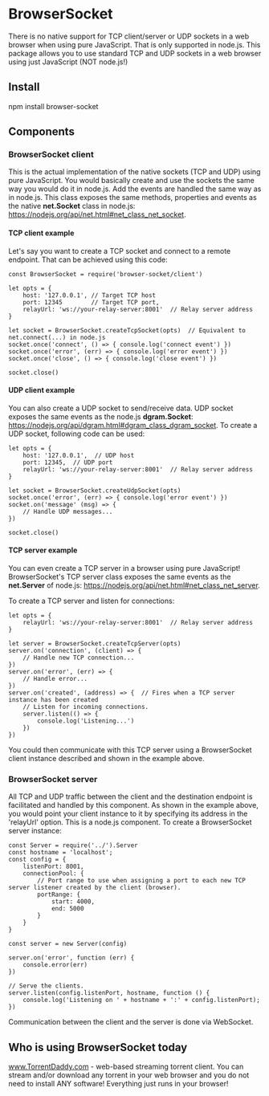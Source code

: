 # BrowserSocket
There is no native support for TCP client/server or UDP sockets in a web browser when using pure JavaScript.  That is only supported in node.js.  This package allows you to use standard TCP and UDP sockets in a web browser using just JavaScript (NOT node.js!)

## Install
npm install browser-socket

## Components
### BrowserSocket client
This is the actual implementation of the native sockets (TCP and UDP) using pure JavaScript.  You would basically create and use the sockets the same way you would do it in node.js.  Add the events are handled the same way as in node.js.  This class exposes the same methods, properties and events as the native <b>net.Socket</b> class in node.js: https://nodejs.org/api/net.html#net_class_net_socket.  

#### TCP client example
Let's say you want to create a TCP socket and connect to a remote endpoint.  That can be achieved using this code:

```
const BrowserSocket = require('browser-socket/client')

let opts = {
    host: '127.0.0.1', // Target TCP host
    port: 12345        // Target TCP port,
    relayUrl: 'ws://your-relay-server:8001'  // Relay server address
}

let socket = BrowserSocket.createTcpSocket(opts)  // Equivalent to net.connect(...) in node.js
socket.once('connect', () => { console.log('connect event') })
socket.once('error', (err) => { console.log('error event') })
socket.once('close', () => { console.log('close event') })

socket.close()
```

#### UDP client example
You can also create a UDP socket to send/receive data.  UDP socket exposes the same events as the node.js <b>dgram.Socket</b>: https://nodejs.org/api/dgram.html#dgram_class_dgram_socket.  To create a UDP socket, following code can be used:

```
let opts = {
    host: '127.0.0.1',  // UDP host
    port: 12345,  // UDP port
    relayUrl: 'ws://your-relay-server:8001'  // Relay server address
}

let socket = BrowserSocket.createUdpSocket(opts)
socket.once('error', (err) => { console.log('error event') })
socket.on('message' (msg) => {
    // Handle UDP messages...
})

socket.close()
```
#### TCP server example
You can even create a TCP server in a browser using pure JavaScript!  BrowserSocket's TCP server class exposes the same events as the <b>net.Server</b> of node.js: https://nodejs.org/api/net.html#net_class_net_server.

To create a TCP server and listen for connections:
```
let opts = {
    relayUrl: 'ws://your-relay-server:8001'  // Relay server address
}

let server = BrowserSocket.createTcpServer(opts)
server.on('connection', (client) => {
    // Handle new TCP connection...
})
server.on('error', (err) => {
    // Handle error...
})
server.on('created', (address) => {  // Fires when a TCP server instance has been created
    // Listen for incoming connections.
    server.listen(() => {
        console.log('Listening...')
    })
})
```

You could then communicate with this TCP server using a BrowserSocket client instance described and shown in the example above.


### BrowserSocket server
All TCP and UDP traffic between the client and the destination endpoint is facilitated and handled by this component.  As shown in the example above, you would point your client instance to it by specifying its address in the 'relayUrl' option.  This is a node.js component.
To create a BrowserSocket server instance:
```
const Server = require('../').Server
const hostname = 'localhost';
const config = {
    listenPort: 8001,
    connectionPool: {
        // Port range to use when assigning a port to each new TCP server listener created by the client (browser).
        portRange: {
            start: 4000,
            end: 5000
        }
    }
}

const server = new Server(config)

server.on('error', function (err) {
    console.error(err)
})

// Serve the clients.
server.listen(config.listenPort, hostname, function () {
    console.log('Listening on ' + hostname + ':' + config.listenPort);
})
```
Communication between the client and the server is done via WebSocket.

## Who is using BrowserSocket today
www.TorrentDaddy.com - web-based streaming torrent client.  You can stream and/or download any torrent in your web browser and you do not need to install ANY software!  Everything just runs in your browser!
